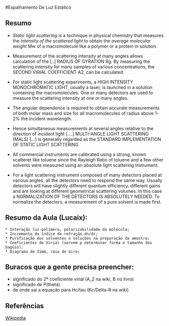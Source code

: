 #Espalhamento De Luz Estático

## Resumo
* *Static light scattering* is a technique in physical chemistry that measures the *intensity of the scattered light* to obtain the *average molecular weight* Mw of a macromolecule like a polymer or a protein in solution. 
* Measurement of the scattering intensity at many angles allows calculation of the [..] RADIUS OF GYRATION Rg. By measuring the scattering intensity for many samples of various concentrations, the SECOND VIRIAL COEFFICIENT A2, can be calculated.

*  For static light scattering experiments, a HIGH INTENSITY MONOCHROMATIC LIGHT, usually a laser, is launched in a solution containing the macromolecules. One or many detectors are used to measure the scattering intensity at one or many angles. 
* The angular dependence is required to obtain accurate measurements of both molar mass and size for all macromolecules of radius above 1-2% the incident wavelength. 
* Hence simultaneous measurements at several angles relative to the direction of incident light [....] MULTI-ANGLE LIGHT SCATTERING (MALS) [...] is generally regarded as the STANDARD IMPLEMENTATION OF STATIC LIGHT SCATTERING

* All commercial instruments are calibrated using a strong, known scatterer like toluene since the Rayleigh Ratio of toluene and a few other solvents were measured using an absolute light scattering instrument.

* For a light scattering instrument composed of many detectors placed at various angles, all the detectors need to respond the same way. Usually detectors will have slightly different quantum efficiency, different gains and are looking at different geometrical scattering volumes. In this case a NORMALIZATION OF THE DETECTORS IS ABSOLUTELY NEEDED. To normalize the detectors, a measurement of a pure solvent is made first.

## Resumo da Aula (Lucaix):
	* Interação luz-polímero, polarizabilidade da molécula;
	* Incremento do índice de refração dn/dc;
	* Purificação dos solventes e soluções na preparação da amostra;
	* Coeficientes do Virial (servem p determinar forma e tamanho dos bagúio);
	* Diagrama de Zimm, raio de Giro;

## Buracos que a gente precisa preencher:
* significado do 2º coeficiente virial (A_2 na wiki, B no livro)
* significado de P(theta)
* de onde sai a equação para Hc/tau (Kc/Delta-R na wiki)

## Referências
[Wikipedia](https://en.wikipedia.org/wiki/Static_light_scattering)
